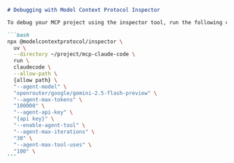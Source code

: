 ````markdown
# Debugging with Model Context Protocol Inspector

To debug your MCP project using the inspector tool, run the following command:

```bash
npx @modelcontextprotocol/inspector \
  uv \
  --directory ~/project/mcp-claude-code \
  run \
  claudecode \
  --allow-path \
  {allow path} \
  "--agent-model" \
  "openrouter/google/gemini-2.5-flash-preview" \
  "--agent-max-tokens" \
  "100000" \
  "--agent-api-key" \
  "{api key}" \
  "--enable-agent-tool" \
  "--agent-max-iterations" \
  "30" \
  "--agent-max-tool-uses" \
  "100" \
```
````
